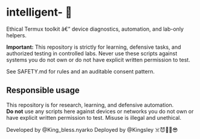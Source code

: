 # intelligent- 🧠

Ethical Termux toolkit â€” device diagnostics, automation, and lab-only helpers.

**Important:** This repository is strictly for learning, defensive tasks, and authorized testing in controlled labs. Never use these scripts against systems you do not own or do not have explicit written permission to test.

See SAFETY.md for rules and an auditable consent pattern.
## Responsible usage

This repository is for research, learning, and defensive automation.  
**Do not** use any scripts here against devices or networks you do not own or have explicit written permission to test. Misuse is illegal and unethical.

Developed by @King_bless.nyarko
Deployed by @Kingsley ☠️😈🤖💥😎
